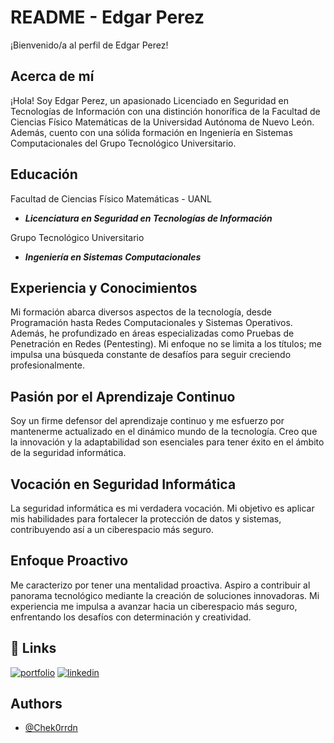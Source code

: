 
# README - Edgar Perez
¡Bienvenido/a al perfil de Edgar Perez!

## Acerca de mí
¡Hola! Soy Edgar Perez, un apasionado Licenciado en Seguridad en Tecnologías de Información con una distinción honorífica de la Facultad de Ciencias Físico Matemáticas de la Universidad Autónoma de Nuevo León. Además, cuento con una sólida formación en Ingeniería en Sistemas Computacionales del Grupo Tecnológico Universitario.

## Educación
Facultad de Ciencias Físico Matemáticas - UANL

* ___Licenciatura en Seguridad en Tecnologías de Información___

Grupo Tecnológico Universitario

* ___Ingeniería en Sistemas Computacionales___


## Experiencia y Conocimientos
Mi formación abarca diversos aspectos de la tecnología, desde Programación hasta Redes Computacionales y Sistemas Operativos. Además, he profundizado en áreas especializadas como Pruebas de Penetración en Redes (Pentesting). Mi enfoque no se limita a los títulos; me impulsa una búsqueda constante de desafíos para seguir creciendo profesionalmente.

## Pasión por el Aprendizaje Continuo
Soy un firme defensor del aprendizaje continuo y me esfuerzo por mantenerme actualizado en el dinámico mundo de la tecnología. Creo que la innovación y la adaptabilidad son esenciales para tener éxito en el ámbito de la seguridad informática.

## Vocación en Seguridad Informática
La seguridad informática es mi verdadera vocación. Mi objetivo es aplicar mis habilidades para fortalecer la protección de datos y sistemas, contribuyendo así a un ciberespacio más seguro.

## Enfoque Proactivo
Me caracterizo por tener una mentalidad proactiva. Aspiro a contribuir al panorama tecnológico mediante la creación de soluciones innovadoras. Mi experiencia me impulsa a avanzar hacia un ciberespacio más seguro, enfrentando los desafíos con determinación y creatividad.

## 🔗 Links
[![portfolio](https://img.shields.io/badge/my_portfolio-000?style=for-the-badge&logo=ko-fi&logoColor=white)](https://edgar-perez.vercel.app/)
[![linkedin](https://img.shields.io/badge/linkedin-0A66C2?style=for-the-badge&logo=linkedin&logoColor=white)](https://www.linkedin.com/in/edgar-alberto-perez-arredondo/)


## Authors

- [@Chek0rrdn](https://github.com/Chek0rrdn)
